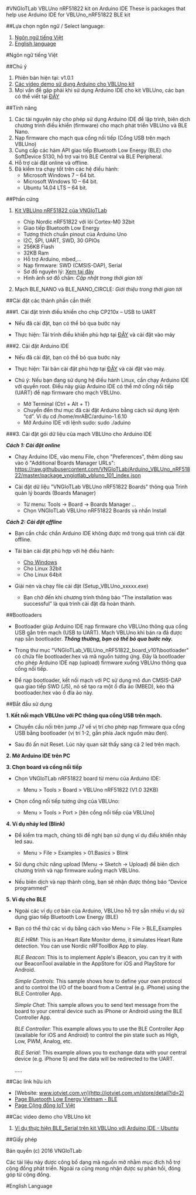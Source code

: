 #VNGIoTLab VBLUno nRF51822 kit on Arduino IDE
These is packages that help use Arduino IDE for VBLUno_nRF51822 BLE kit

##Lựa chọn ngôn ngữ / Select language:
1. [Ngôn ngữ tiếng Việt](https://github.com/VNGIoTLab/Arduino_VBLUno_nRF51822#ngôn-ngữ-tiếng-việt)
2. [English language](https://github.com/VNGIoTLab/Arduino_VBLUno_nRF51822#english-language)

#Ngôn ngữ tiếng Việt

##Chú ý
1. Phiên bản hiện tại: v1.0.1
2. [Các video demo sử dụng Arduino cho VBLUno kit](https://github.com/VNGIoTLab/Arduino_VBLUno_nRF51822#các-video-demo-cho-vbluno-kit)
3. Mọi vấn đề gặp phải khi sử dụng Arduino IDE cho kit VBLUno, các bạn có thể viết tại [ĐÂY](https://github.com/VNGIoTLab/Arduino_VBLUno_nRF51822/issues)

##Tính năng
1. Các tài nguyên này cho phép sử dụng Arduino IDE để lập trình, biên dịch chương trình điều khiển (firmware) cho mạch phát triển VBLUno và BLE Nano.
2. Nạp firmware cho mạch qua cổng nối tiếp (Cổng USB trên mạch VBLUno)
3. Cung cấp các hàm API giao tiếp Bluetooth Low Energy (BLE) cho SoftDevice S130, hỗ trợ vai trò BLE Central và BLE Peripheral.
4. Hỗ trợ cài đặt online và offline.
5. Đã kiểm tra chạy tốt trên các hệ điều hành:
	* Microsoft Windows 7 – 64 bit.
	* Microsoft Windows 10 – 64 bit.
	* Ubuntu 14.04 LTS – 64 bit.

##Phần cứng
1. [Kit VBLUno nRF51822 của VNGIoTLab](http://iotviet.com.vn/store/detail?id=2)
    * Chip Nordic nRF51822 với lõi Cortex-M0 32bit
    * Giao tiếp Bluetooth Low Energy
    * Tương thích chuẩn pinout của Arduino Uno
    * I2C, SPI, UART, SWD, 30 GPIOs
    * 256KB Flash
    * 32KB Ram
    * Hỗ trợ Arduino, mbed,…
    * Nạp firmware: SWD (CMSIS-DAP), Serial
    * Sơ đồ nguyên lý: [Xem tại đây](https://github.com/VNGIoTLab/Arduino_VBLUno_nRF51822/raw/master/VBLUno_BLE_ARDUINO%20UNO%20SCHEMATIC.pdf)
    * Hình ảnh sơ đồ chân: *Cập nhật trong thời gian tới*

2. Mạch BLE_NANO và BLE_NANO_CIRCLE: *Giới thiệu trong thời gian tới*

##Cài đặt các thành phần cần thiết

###1. Cài đặt trình điều khiển cho chip CP210x – USB to UART

* Nếu đã cài đặt, bạn có thể  bỏ qua bước này

* Thực hiện: Tải trình điều khiển phù hợp tại [ĐÂY](https://www.silabs.com/products/mcu/Pages/USBtoUARTBridgeVCPDrivers.aspx) và cài đặt vào máy
          

###2. Cài đặt Arduino IDE

* Nếu đã cài đặt, bạn có thể  bỏ qua bước này

* Thực hiện: Tải bản cài đặt phù hợp tại [ĐÂY](http://arduino.cc/en/Main/Software) và cài đặt vào máy. 

* Chú ý: Nếu bạn đang sử dụng hệ điều hành Linux, cần chạy Arduino IDE với quyền root. Điều này giúp Arduino IDE có thể mở cổng nối tiếp (UART) để nạp firmware cho mạch VBLUno.
    * Mở Terminal (Ctrl + Alt + T)
    * Chuyển đến thư mục đã cài đặt Arduino bằng cách sử dụng lệnh “cd”. 
                       Ví dụ cd /home/mrABC/arduino-1.6.10
    * Mở Arduino IDE với lệnh sudo: sudo ./aduino


###3. Cài đặt gói dữ liệu của mạch VBLUno cho Arduino IDE

**_Cách 1: Cài đặt online_**

  * Chạy Arduino IDE, vào menu File, chọn "Preferences", thêm dòng sau vào ô  "Additional Boards Manager URLs": https://raw.githubusercontent.com/VNGIoTLab/Arduino_VBLUno_nRF51822/master/package_vngiotlab_vbluno_101_index.json
     
  * Cài đặt dữ liệu "VNGIoTLab VBLUno nRF51822 Boards" thông qua Trình quản lý boards (Boards Manager) 
    * Từ menu: Tools -> Board -> Boards Manager ...
    * Chọn VNGIoTLab VBLUno nRF51822 Boards và nhấn Install

**_Cách 2: Cài đặt offline_**

  * Bạn cần chắc chắn Arduino IDE không được mở trong quá trình cài đặt offline.
     
  * Tải bản cài đặt phù hợp với hệ điều hành: 
    * [Cho Windows](https://drive.google.com/file/d/0B8JRZY_9qiUgWERKdG1yYXJNQ28/view) 
    * Cho Linux 32bit
    * Cho Linux 64bit
	  
  * Giải nén và chạy file cài đặt (Setup_VBLUno_xxxxx.exe)
    * Bạn chờ đến khi chương trình thông báo “The installation was successful” là quá trình cài đặt đã hoàn thành.

##Bootloaders
	
* Bootloader giúp Arduino IDE nạp firmware cho VBLUno thông qua cổng USB gắn trên mạch (USB to UART). Mạch VBLUno khi bán ra đã được nạp sẵn bootloader. **_Thông thường, bạn có thể bỏ qua bước này._**

* Trong thư mục "VNGIoTLab_VBLUno_nRF51822_board_v101\bootloader" có chứa file bootloader.hex và mã nguồn tương ứng. Đây là bootloader cho phép Arduino IDE nạp (upload) firmware xuống VBLUno thông qua cổng nối tiếp.

* Để nạp bootloader, kết nối mạch với PC sử dụng mô đun CMSIS-DAP qua giao tiếp SWD (J5), nó sẽ tạo ra một ổ đĩa ảo (MBED), kéo thả bootloader.hex vào ổ đĩa ảo này.

##Bắt đầu sử dụng

**1. Kết nối mạch VBLUno với PC thông qua cổng USB trên mạch.**

  * Chuyển cầu nối trên jump J7 về vị trí cho phép nạp firmware qua cổng USB bằng bootloader (vị trí 1-2, gần phía Jack nguồn màu đen).
     
  * Sau đó ấn nút Reset. Lúc này quan sát thấy sáng cả 2 led trên mạch.

**2. Mở Arduino IDE trên PC**

**3. Chọn board và cổng nối tiếp**

  * Chọn VNGIoTLab nRF51822 board từ menu của Arduino IDE:
    * Menu > Tools > Board > VBLUno nRF51822 (V1.0 32KB)

  * Chọn cổng nối tiếp tương ứng của VBLUno:
    * Menu > Tools > Port > [tên cổng nối tiếp của VBLUno]

**4. Ví dụ nháy led (Blink)**

  * Để kiểm tra mạch, chúng tôi đề nghị bạn sử dụng ví dụ điều khiển nháy led sau.
    * Menu > File > Examples > 01.Basics > Blink

  * Sử dụng chức năng upload (Menu -> Sketch -> Upload) để biên dịch chương trình và nạp firmware xuống mạch VBLUno.
     
  * Nếu biên dịch và nạp thành công, bạn sẽ nhận được thông báo “Device programmed”

**5. Ví dụ cho BLE**
  * Ngoài các ví dụ cơ bản của Arduino, VBLUno hỗ trợ sẵn nhiều ví dụ sử dụng giao tiếp Bluetooth Low Energy (BLE)
  * Bạn có thể thử các ví dụ bằng cách vào Menu > File > BLE_Examples

	*BLE HRM*: This is an Heart Rate Monitor demo, it simulates Heart Rate detection. You can use Nordic nRFToolBox App to play.

	*BLE Beacon*: This is to implement Apple's iBeacon, you can try it with our BeaconTool available in the AppStore for iOS and PlayStore for Android.

	*Simple Controls*: This sample shows how to define your own protocol and to control the I/O of the board from a Central (e.g. iPhone) using the BLE Controller App.

	*Simple Chat*: This sample allows you to send text message from the board to your central device such as iPhone or Android using the BLE Controller App.

	*BLE Controller*: This example allows you to use the BLE Controller App (available for iOS and Android) to control the pin state such as High, Low, PWM, Analog, etc.

	*BLE Serial*: This example allows you to exchange data with your central device (e.g. iPhone 5) and the data will be redirected to the UART.
	
	*.....*



##Các link hữu ích

- [Website: www.iotviet.com.vn](http://iotviet.com.vn/store/detail?id=2)
- [Page Bluetooth Low Energy Vietnam - BLE](https://www.facebook.com/bleviet/?fref=ts)
- [Page Cộng đồng IoT Việt](https://www.facebook.com/iotviet.vn/?fref=ts)

##Các video demo cho VBLUno kit

1. [Ví dụ thực hiện BLE_Serial trên kit VBLUno với Arduino IDE - Ubuntu](https://www.youtube.com/watch?v=U4xNDTFVvXg)

##Giấy phép

Bản quyền (c) 2016 VNGIoTLab

Các tài liệu này được công bố dạng mã nguồn mở nhằm mục đích hỗ trợ cộng đồng phát triển. Ngoài ra cũng mong nhận được sự phản hồi, đóng góp từ cộng đồng.


#English Language
